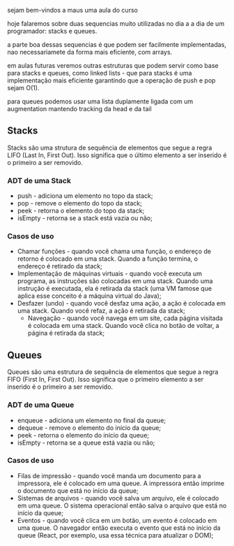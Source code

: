sejam bem-vindos a maus uma aula do curso

hoje falaremos sobre duas sequencias muito utilizadas no dia a a dia de um programador: stacks e queues.

a parte boa dessas sequencias é que podem ser facilmente implementadas, nao necessariamete da forma mais eficiente, com arrays.

em aulas futuras veremos outras estruturas que podem servir como base para stacks e queues, como linked lists - que para
stacks é uma implementação mais eficiente garantindo que a operação de push e pop sejam O(1).

para queues podemos usar uma lista duplamente ligada com um augmentation mantendo tracking da head e da tail

## Stacks

Stacks são uma strutura de sequência de elementos que segue a regra LIFO (Last In, First Out). Isso significa que
o último elemento a ser inserido é o primeiro a ser removido.

### ADT de uma Stack

- push - adiciona um elemento no topo da stack;
- pop - remove o elemento do topo da stack;
- peek - retorna o elemento do topo da stack;
- isEmpty - retorna se a stack está vazia ou não;


### Casos de uso

- Chamar funções - quando você chama uma função, o endereço de retorno é colocado em uma stack. Quando a função termina, o
    endereço é retirado da stack;
- Implementação de máquinas virtuais - quando você executa um programa, as instruções são colocadas em uma stack. Quando
    uma instrução é executada, ela é retirada da stack (uma VM famose que aplica esse conceito é a máquina virtual do
    Java);
- Desfazer (undo) - quando você desfaz uma ação, a ação é colocada em uma stack. Quando você refaz, a ação é retirada da
    stack;
    - Navegação - quando você navega em um site, cada página visitada é colocada em uma stack. Quando você clica no botão de voltar,
        a página é retirada da stack;

## Queues

Queues são uma estrutura de sequência de elementos que segue a regra FIFO (First In, First Out). Isso significa que o
primeiro elemento a ser inserido é o primeiro a ser removido.

### ADT de uma Queue

- enqueue - adiciona um elemento no final da queue;
- dequeue - remove o elemento do início da queue;
- peek - retorna o elemento do início da queue;
- isEmpty - retorna se a queue está vazia ou não;

### Casos de uso

- Filas de impressão - quando você manda um documento para a impressora, ele é colocado em uma queue. A impressora então
    imprime o documento que está no início da queue;
- Sistemas de arquivos - quando você salva um arquivo, ele é colocado em uma queue. O sistema operacional então salva o
    arquivo que está no início da queue;
- Eventos - quando você clica em um botão, um evento é colocado em uma queue. O navegador então executa o evento que está
    no início da queue (React, por exemplo, usa essa técnica para atualizar o DOM);
